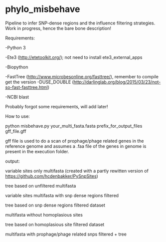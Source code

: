 # phylo_misbehave
Pipeline to infer SNP-dense regions and the influence filtering strategies. Work in progress, hence the bare bone description! 

Requirements:

-Python 3 

-Ete3 (http://etetoolkit.org/); not need to install ete3_external_apps

-Biopython

-FastTree (http://www.microbesonline.org/fasttree/), remember to compile get the version -DUSE_DOUBLE (http://darlinglab.org/blog/2015/03/23/not-so-fast-fasttree.html)

-NCBI blast

Probably forgot some requirements, will add later!

How to use:

python misbehave.py your_multi_fasta.fasta prefix_for_output_files gff_file.gff

gff file is used to do a scan of prophage/phage related genes in the reference genome and assumes a .faa file of the genes in genome is present in the execution folder.

output:

variable sites only multifasta (created with a partly rewitten version of https://github.com/hcdenbakker/PySnpSites)

tree based on unfiltered multifasta

variable sites multifasta with snp dense regions filtered

tree based on snp dense regions filtered dataset

multifasta without homoplasious sites

tree based on homoplasious site filtered dataset

multifasta with prophage/phage related snps filtered + tree
